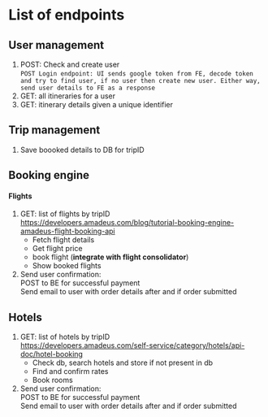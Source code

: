 # List of endpoints

## User management
1. POST: Check and create user  
```POST Login endpoint: UI sends google token from FE, decode token and try to find user, if no user then create new user. Either way, send user details to FE as a response```  
2. GET: all itineraries for a user
3. GET: itinerary details given a unique identifier

## Trip management
1. Save boooked details to DB for tripID

## Booking engine
#### Flights
1. GET: list of flights by tripID  
    https://developers.amadeus.com/blog/tutorial-booking-engine-amadeus-flight-booking-api
    - Fetch flight details
    - Get flight price
    - book flight (**integrate with flight consolidator**)
    - Show booked flights
2. Send user confirmation:  
POST to BE for successful payment  
Send email to user with order details after and if order submitted

## Hotels
1. GET: list of hotels by tripID  
    https://developers.amadeus.com/self-service/category/hotels/api-doc/hotel-booking
    - Check db, search hotels and store if not present in db
    - Find and confirm rates
    - Book rooms
2. Send user confirmation:  
POST to BE for successful payment  
Send email to user with order details after and if order submitted

